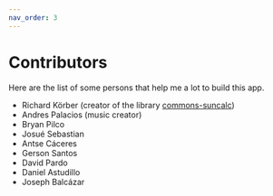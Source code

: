 ```yaml
---
nav_order: 3
---
```

# Contributors

Here are the list of some persons that help me a lot to build this app.

- Richard Körber (creator of the library [commons-suncalc](https://github.com/shred/commons-suncalc))
- Andres Palacios (music creator)
- Bryan Pilco
- Josué Sebastian
- Antse Cáceres
- Gerson Santos
- David Pardo
- Daniel Astudillo
- Joseph Balcázar

